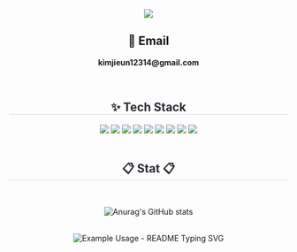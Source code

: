 <!--
**jiieunn2/jiieunn2** is a ✨ _special_ ✨ repository because its `README.md` (this file) appears on your GitHub profile.

Here are some ideas to get you started:

- 🔭 I’m currently working on ...
- 🌱 I’m currently learning ...
- 👯 I’m looking to collaborate on ...
- 🤔 I’m looking for help with ...
- 💬 Ask me about ...
- 📫 How to reach me: ...
- 😄 Pronouns: ...
- ⚡ Fun fact: ...
-->
<div align="center">
  <img src="https://capsule-render.vercel.app/api?type=transparent&color=auto&height=300&section=header&text=Welcome%20to%20JE's%20GitHub&fontSize=65" />
</div>

  <div align= "center">  </div> 
    <h2 align="center">📧 Email</h2>
<p align="center">
   <Strong> kimjieun12314@gmail.com </Strong>
</p><br>

<div align= "center">
    <h2 style="border-bottom: 1px solid #d8dee4; color: #282d33;"> ✨ Tech Stack </h2>
    <div style="margin: 0 auto; text-align: center;" align= "center"> 
      <img src="https://img.shields.io/badge/java-007396?style=for-the-badge&logo=java&logoColor=white">
      <img src="https://img.shields.io/badge/Python-3776AB?style=for-the-badge&logo=Python&logoColor=white">
      <img src="https://img.shields.io/badge/html5-E34F26?style=for-the-badge&logo=html5&logoColor=white">
      <img src="https://img.shields.io/badge/css-1572B6?style=for-the-badge&logo=css3&logoColor=white">
      <img src="https://img.shields.io/badge/mysql-4479A1?style=for-the-badge&logo=mysql&logoColor=white">
      <img src="https://img.shields.io/badge/mariaDB-003545?style=for-the-badge&logo=mariaDB&logoColor=white">
      <img src="https://img.shields.io/badge/vue.js-4FC08D?style=for-the-badge&logo=vue.js&logoColor=white">
      <img src="https://img.shields.io/badge/spring-6DB33F?style=for-the-badge&logo=spring&logoColor=white">
      <img src="https://img.shields.io/badge/springboot-6DB33F?style=for-the-badge&logo=springboot&logoColor=white">
     </div>
    </div><br>
<div align= "center">
    <h2 style="border-bottom: 1px solid #d8dee4; color: #282d33;"> 📋 Stat 📋 </h2><br>

![Anurag's GitHub stats](https://github-readme-stats.vercel.app/api?username=Jieun&show_icons=true&theme=dracula)

</div><br>
<div align="center">
  <img src="https://readme-typing-svg.demolab.com/?lines=Have+a+nice+day;Add+a+description+to+your+repo!;Make+your+readme+stand+out!&font=Fira%20Code&center=true&width=380&height=50&duration=4000&pause=1000" alt="Example Usage - README Typing SVG">

</div>
